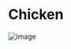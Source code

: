 # Chicken

![image](https://user-images.githubusercontent.com/50277379/138512971-0f8bc28e-31ad-4b8b-aeed-ce6043b62eb2.png)
